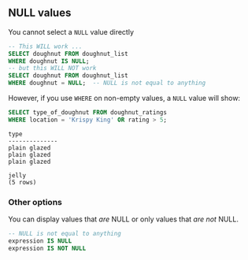 ## NULL values

You cannot select a `NULL` value directly

```sql
-- This WILL work ...
SELECT doughnut FROM doughnut_list
WHERE doughnut IS NULL;
-- but this WILL NOT work
SELECT doughnut FROM doughnut_list
WHERE doughnut = NULL;  -- NULL is not equal to anything
```

However, if you use `WHERE` on non-empty values, a `NULL` value will show:

```sql
SELECT type_of_doughnut FROM doughnut_ratings
WHERE location = 'Krispy King' OR rating > 5;
```
```text
type     
--------------
plain glazed
plain glazed
plain glazed

jelly
(5 rows)
```

### Other options

You can display values that _are_ NULL or only values that _are not_ NULL.

```sql
-- NULL is not equal to anything
expression IS NULL
expression IS NOT NULL
```
